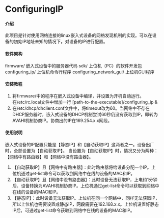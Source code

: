 # ConfiguringIP

#### 介绍
此项目是针对使用网络连接的linux嵌入式设备的网络发现机制的实现。可以在设备的初始IP地址未知的情况下，对设备的IP进行配置。

#### 软件架构
firmware/                嵌入式设备中的服务器代码
sdk/                     上位机（PC）的软件开发包
configuring_ip/          上位机命令行程序
configuring_network_gui/ 上位机GUI程序


#### 安装教程

1.  将firmware/中的程序在嵌入式设备中编译，并设置为开机自动运行。在/etc/rc.local文件中增加一行
    [path-to-the-executable]/configuring_ip &
2.  在/etc/dhcp/dhclient.conf文件中，将timeout改为60。当网络中不存在DHCP服务器时，嵌入式设备的DHCP机制尝试60秒仍没有获取到IP，即转为AVAHI机制协商IP。协商出的IP在169.254.x.x网段。

#### 使用说明

嵌入式设备的IP配置只能是【静态IP】和【自动获取IP】这两者之一。设备出厂时，全部设置为【自动获取IP】。
当设置为【自动获取IP】时，情况又分为两种：【网络中有路由器】和【网络中没有路由器】。
1.  【自动获取IP】且【网络中有路由器】：此时路由器将给设备分配一个IP。上位机通过get-list命令可以获取到网络中在线的设备的MAC和IP。
2.  【自动获取IP】且【网络中没有路由器】：此时设备无法获取IP，上电约1分钟后，设备转换为AVAHI机制协商IP。上位机通过get-list命令可以获取到网络中在线的设备的MAC和IP。
3.  【静态IP】：此时设备无法获取IP。上位机在同一个网络中，同样无法获取IP，所以上位机也需要设置成静态IP，网段需要在192.168.x.x。上位机设置好静态IP后，可通过get-list命令获取到网络中在线的设备的MAC和IP。
